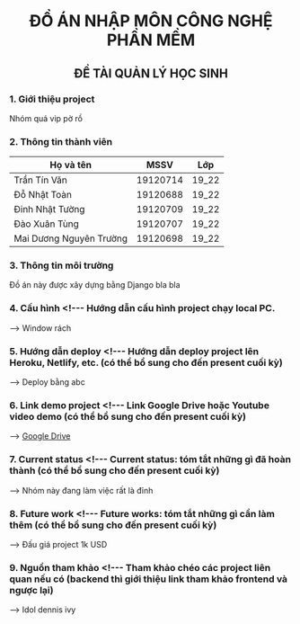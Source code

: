 # <center> ĐỒ ÁN NHẬP MÔN CÔNG NGHỆ PHẦN MỀM </center>

## <center>ĐỀ TÀI QUẢN LÝ HỌC SINH </center>

### 1. Giới thiệu project <!--- Wrap text --->
Nhóm quá vip pờ rồ

### 2. Thông tin thành viên
| Họ và tên | MSSV | Lớp |
| --- | --- | --- |
| Trần Tín Văn | 19120714 | 19_22 |
| Đỗ Nhật Toàn | 19120688 | 19_22 |
| Đinh Nhật Tường | 19120709 | 19_22 |
| Đào Xuân Tùng | 19120707 | 19_22 |
| Mai Dương Nguyên Trường | 19120698 | 19_22 |

### 3. Thông tin môi trường <!--- Môi trường thực thi (phiên bản hệ điều hành, SDK, Dev Tools, cơ sở dữ liệu, etc.) --->
Đồ án này được xây dựng bằng Django bla bla

### 4. Cấu hình  <!--- Hướng dẫn cấu hình project chạy local PC.
-->
Window rách

### 5. Hướng dẫn deploy  <!--- Hướng dẫn deploy project lên Heroku, Netlify, etc. (có thể bổ sung cho đến present cuối kỳ)
-->
Deploy bằng abc

### 6. Link demo project <!--- Link Google Drive hoặc Youtube video demo (có thể bổ sung cho đến present cuối kỳ)
-->
[Google Drive](https://drive.google.com/drive/folders/1ibR6lSzFQP0H9uKOjFmbjEPT_IfP_PN-?usp=sharing)

### 7. Current status  <!--- Current status: tóm tắt những gì đã hoàn thành (có thể bổ sung cho đến present cuối kỳ)
-->
Nhóm này đang làm việc rất là đỉnh

### 8. Future work  <!--- Future works: tóm tắt những gì cần làm thêm (có thể bổ sung cho đến present cuối kỳ)
-->
Đấu giá project 1k USD

### 9. Nguồn tham khảo  <!--- Tham khảo chéo các project liên quan nếu có (backend thì giới thiệu link tham khảo frontend và ngược lại)
-->
Idol dennis ivy 

